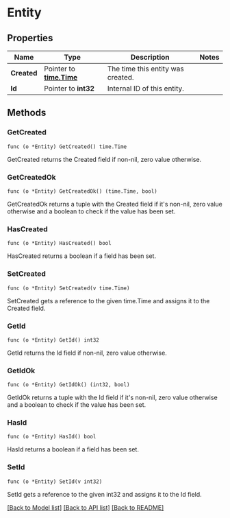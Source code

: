 # Entity

## Properties

Name | Type | Description | Notes
------------ | ------------- | ------------- | -------------
**Created** | Pointer to [**time.Time**](time.Time.md) | The time this entity was created. | 
**Id** | Pointer to **int32** | Internal ID of this entity. | 

## Methods

### GetCreated

`func (o *Entity) GetCreated() time.Time`

GetCreated returns the Created field if non-nil, zero value otherwise.

### GetCreatedOk

`func (o *Entity) GetCreatedOk() (time.Time, bool)`

GetCreatedOk returns a tuple with the Created field if it's non-nil, zero value otherwise
and a boolean to check if the value has been set.

### HasCreated

`func (o *Entity) HasCreated() bool`

HasCreated returns a boolean if a field has been set.

### SetCreated

`func (o *Entity) SetCreated(v time.Time)`

SetCreated gets a reference to the given time.Time and assigns it to the Created field.

### GetId

`func (o *Entity) GetId() int32`

GetId returns the Id field if non-nil, zero value otherwise.

### GetIdOk

`func (o *Entity) GetIdOk() (int32, bool)`

GetIdOk returns a tuple with the Id field if it's non-nil, zero value otherwise
and a boolean to check if the value has been set.

### HasId

`func (o *Entity) HasId() bool`

HasId returns a boolean if a field has been set.

### SetId

`func (o *Entity) SetId(v int32)`

SetId gets a reference to the given int32 and assigns it to the Id field.


[[Back to Model list]](../README.md#documentation-for-models) [[Back to API list]](../README.md#documentation-for-api-endpoints) [[Back to README]](../README.md)


